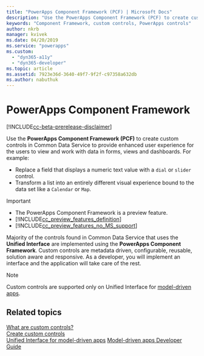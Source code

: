 ```yaml
---
title: "PowerApps Component Framework (PCF) | Microsoft Docs"
description: "Use the PowerApps Component Framework (PCF) to create custom controls to provide enhanced experience for people to view and work with data in forms, views, and dashboards."
keywords: "Component Framework, custom controls, PowerApps controls"
author: nkrb 
manager: kvivek
ms.date: 04/20/2019
ms.service: "powerapps"
ms.custom:
  - "dyn365-a11y"
  - "dyn365-developer"
ms.topic: article
ms.assetid: 7923e36d-3640-49f7-9f2f-c97358a632db
ms.author: nabuthuk
---
```


# PowerApps Component Framework

[!INCLUDE[cc-beta-prerelease-disclaimer](../../includes/cc-beta-prerelease-disclaimer.md)]

Use the **PowerApps Component Framework (PCF)** to create custom controls in Common Data Service to provide enhanced user experience for the users to view and work with data in forms, views and dashboards. For example:

- Replace a field that displays a numeric text value with a `dial` or `slider` control.
- Transform a list into an entirely different visual experience bound to the data set like a `Calendar` or `Map`.

> [!IMPORTANT]
> - The PowerApps Component Framework is a preview feature.
> - [!INCLUDE[cc_preview_features_definition](../../includes/cc-preview-features-definition.md)] 
> - [!INCLUDE[cc_preview_features_no_MS_support](../../includes/cc-preview-features-no-ms-support.md)]

Majority of the controls found in Common Data Service that uses the **Unified Interface** are implemented using the **PowerApps Component Framework**. Custom controls are metadata driven, configurable, reusable, solution aware and responsive. As a developer, you will implement an interface and the application will take care of the rest.

> [!NOTE]
> Custom controls are supported only on Unified Interface for [model-driven apps](/powerapps/maker/model-driven-apps/model-driven-app-overview).

## Related topics

[What are custom controls?](custom-controls-overview.md)<br/>
[Create custom controls](create-custom-controls-using-pcf.md)<br/>
[Unified Interface for model-driven apps](/powerapps/user/unified-interface)
[Model-driven apps Developer Guide](/powerapps/developer/model-driven-apps/overview)